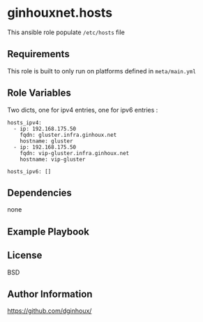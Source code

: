 ginhouxnet.hosts
=========

This ansible role populate `/etc/hosts` file

Requirements
------------

This role is built to only run on platforms defined in `meta/main.yml`


Role Variables
--------------

Two dicts, one for ipv4 entries, one for ipv6 entries : 

```
hosts_ipv4:
  - ip: 192.168.175.50
    fqdn: gluster.infra.ginhoux.net
    hostname: gluster
  - ip: 192.168.175.50
    fqdn: vip-gluster.infra.ginhoux.net
    hostname: vip-gluster

hosts_ipv6: []
```


Dependencies
------------

none

Example Playbook
----------------



License
-------

BSD


Author Information
------------------

https://github.com/dginhoux/
